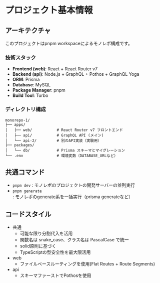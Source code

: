 # プロジェクト基本情報

## アーキテクチャ
このプロジェクトはpnpm workspaceによるモノレポ構成です。

### 技術スタック
- **Frontend (web)**: React + React Router v7
- **Backend (api)**: Node.js + GraphQL + Pothos + GraphQL Yoga
- **ORM**: Prisma
- **Database**: MySQL
- **Package Manager**: pnpm
- **Build Tool**: Turbo

### ディレクトリ構成
```
monorepo-1/
├── apps/
│   ├── web/           # React Router v7 フロントエンド
│   ├── api/           # GraphQL API (メイン)
│   └── api-2/         # 別のAPI実装（実験用）
├── packages/
│   └── db/            # Prisma スキーマとマイグレーション
└── .env               # 環境変数（DATABASE_URLなど）
```



## 共通コマンド

- `pnpm dev` : モノレポのプロジェクトの開発サーバーの並列実行
- `pnpm generate` : モノレポのgenerate系を一括実行（prisma generateなど）

## コードスタイル

- 共通
  - 可能な限り分割代入を活用
  - 関数名は snake_case、クラス名は PascalCase で統一
  - solid原則に基づく
  - TypeScriptの型安全性を最大限活用
- web
  - ファイルベースルーティングを使用(Flat Routes + Route Segments)
- api
  - スキーマファーストでPothosを使用

